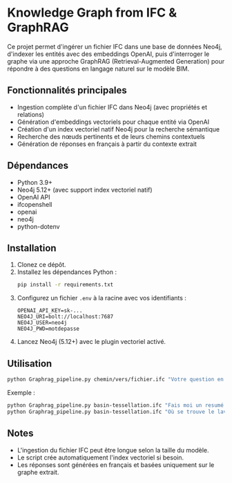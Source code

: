 # Knowledge Graph from IFC & GraphRAG

Ce projet permet d'ingérer un fichier IFC dans une base de données Neo4j, d'indexer les entités avec des embeddings OpenAI, puis d'interroger le graphe via une approche GraphRAG (Retrieval-Augmented Generation) pour répondre à des questions en langage naturel sur le modèle BIM.

## Fonctionnalités principales
- Ingestion complète d'un fichier IFC dans Neo4j (avec propriétés et relations)
- Génération d'embeddings vectoriels pour chaque entité via OpenAI
- Création d'un index vectoriel natif Neo4j pour la recherche sémantique
- Recherche des nœuds pertinents et de leurs chemins contextuels
- Génération de réponses en français à partir du contexte extrait

## Dépendances
- Python 3.9+
- Neo4j 5.12+ (avec support index vectoriel natif)
- OpenAI API
- ifcopenshell
- openai
- neo4j
- python-dotenv

## Installation
1. Clonez ce dépôt.
2. Installez les dépendances Python :
   ```bash
   pip install -r requirements.txt
   ```
3. Configurez un fichier `.env` à la racine avec vos identifiants :
   ```env
   OPENAI_API_KEY=sk-...
   NEO4J_URI=bolt://localhost:7687
   NEO4J_USER=neo4j
   NEO4J_PWD=motdepasse
   ```
4. Lancez Neo4j (5.12+) avec le plugin vectoriel activé.

## Utilisation
```bash
python Graphrag_pipeline.py chemin/vers/fichier.ifc "Votre question en français"
```
Exemple :
```bash
python Graphrag_pipeline.py basin-tessellation.ifc "Fais moi un resumé global de ce projet de construction"
python Graphrag_pipeline.py basin-tessellation.ifc "Où se trouve le lavabo R+1 ?"

```

## Notes
- L'ingestion du fichier IFC peut être longue selon la taille du modèle.
- Le script crée automatiquement l'index vectoriel si besoin.
- Les réponses sont générées en français et basées uniquement sur le graphe extrait.

